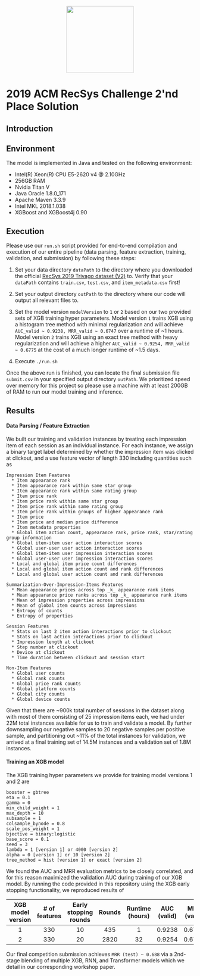 <p align="center">
<a href="https://layer6.ai/"><img src="https://github.com/layer6ai-labs/DropoutNet/blob/master/logs/logobox.jpg" width="180"></a>
</p>

# 2019 ACM RecSys Challenge 2'nd Place Solution

## Introduction



## Environment

The model is implemented in Java and tested on the following environment:

* Intel(R) Xeon(R) CPU E5-2620 v4 @ 2.10GHz
* 256GB RAM
* Nvidia Titan V
* Java Oracle 1.8.0_171
* Apache Maven 3.3.9
* Intel MKL 2018.1.038
* XGBoost and XGBoost4j 0.90

## Execution

Please use our `run.sh` script provided for end-to-end compilation and execution of our entire pipeline (data parsing, feature extraction, training, validation, and submission) by following these steps:

1) Set your data directory `dataPath` to the directory where you downloaded the official [RecSys 2019 Trivago dataset (V2)](https://recsys.trivago.cloud/challenge/dataset/) to. Verify that your `dataPath` contains `train.csv`, `test.csv`, and `item_metadata.csv` first!

2) Set your output directory `outPath` to the directory where our code will output all relevant files to.

3) Set the model version `modelVersion` to `1` or `2` based on our two provided sets of XGB training hyper parameters. Model version `1` trains XGB using a histogram tree method with minimal regularization and will achieve `AUC_valid ~ 0.9238, MRR_valid ~ 0.6747` over a runtime of ~1 hours. Model version `2` trains XGB using an exact tree method with heavy regularization and will achieve a higher `AUC_valid ~ 0.9254, MRR_valid ~ 0.6775` at the cost of a much longer runtime of ~1.5 days.

4) Execute `./run.sh`

Once the above run is finished, you can locate the final submission file `submit.csv` in your specified output directory `outPath`. We prioritized speed over memory for this project so please use a machine with at least 200GB of RAM to run our model training and inference.

## Results

#### Data Parsing / Feature Extraction

We built our training and validation instances by treating each impression item of each session as an individual instance.
For each instance, we assign a binary target label determined by whether the impression item was clicked at clickout, and a use feature vector of length 330 including quantities such as
```
Impression Item Features
  * Item appearance rank
  * Item appearance rank within same star group
  * Item appearance rank within same rating group
  * Item price rank
  * Item price rank within same star group
  * Item price rank within same rating group
  * Item price rank within groups of higher appearance rank
  * Item price
  * Item price and median price difference
  * Item metadata properties
  * Global item action count, appearance rank, price rank, star/rating group information
  * Global item-item user action interaction scores
  * Global user-user user action interaction scores
  * Global item-item user impression interaction scores
  * Global user-user user impression interaction scores
  * Local and global item price count differences
  * Local and global item action count and rank differences
  * Local and global user action count and rank differences
  
Summarization-Over-Impression-Items Features
  * Mean appearance prices across top _k_ appearance rank items
  * Mean appearance price ranks across top _k_ appearance rank items
  * Mean of impression properties across impressions
  * Mean of global item counts across impressions
  * Entropy of counts
  * Entropy of properties
  
Session Features
  * Stats on last 2 item action interactions prior to clickout
  * Stats on last action interactions prior to clickout
  * Impression length at clickout
  * Step number at clickout
  * Device at clickout
  * Time duration between clickout and session start
  
Non-Item Features
  * Global user counts
  * Global rank counts
  * Global price rank counts
  * Global platform counts
  * Global city counts
  * Global device counts
```

Given that there are ~900k total number of sessions in the dataset along with most of them consisting of 25 impression items each, we had under 22M total instances available for us to train and validate a model.
By further downsampling our negative samples to 20 negative samples per positive sample, and partitioning out ~11% of the total instances for validation, we arrived at a final training set of 14.5M instances and a validation set of 1.8M instances.

#### Training an XGB model

The XGB training hyper parameters we provide for training model versions 1 and 2 are
```
booster = gbtree
eta = 0.1
gamma = 0
min_child_weight = 1
max_depth = 10
subsample = 1
colsample_bynode = 0.8
scale_pos_weight = 1
bjective = binary:logistic
base_score = 0.1
seed = 3
lambda = 1 [version 1] or 4000 [version 2]
alpha = 0 [version 1] or 10 [version 2]
tree_method = hist [version 1] or exact [version 2]
```

We found the AUC and MRR evaluation metrics to be closely correlated, and for this reason maximized the validation AUC during training of our XGB model. By running the code provided in this repository using the XGB early stopping functionality, we reproduced results of

| XGB model version | # of features | Early stopping rounds | Rounds | Runtime (hours) | AUC (valid) | MRR (valid) | MRR (test) |
|:---:|:---:|:---:|:---:|:---:|:---:|:---:|:---:|
| 1 | 330 | 10 | 435 | 1 | 0.9238 | 0.6747 | ~0.683 |
| 2 | 330 | 20 | 2820 | 32 | 0.9254 | 0.6775 | ~0.685 |

Our final competition submission achieves `MRR (test) ~ 0.688` via a 2nd-stage blending of multiple XGB, RNN, and Transformer models which we detail in our corresponding workshop paper.